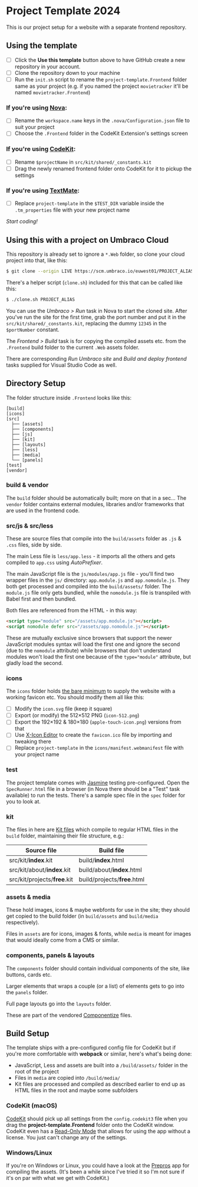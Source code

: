 # Project Template 2024

This is our project setup for a website with a separate frontend repository.

## Using the template

- [ ] Click the **Use this template** button above to have GitHub create a new repository in your account.
- [ ] Clone the repository down to your machine
- [ ] Run the `init.sh` script to rename the `project-template.Frontend` folder same as your project (e.g. if you named the project `movietracker` it'll be named `movietracker.Frontend`)

### If you're using [Nova][NOVA]:

- [ ] Rename the `workspace.name` keys in the `.nova/Configuration.json` file to suit your project
- [ ] Choose the `.Frontend` folder in the CodeKit Extension's settings screen

### If you're using [CodeKit][CK]:

- [ ] Rename `$projectName` in `src/kit/shared/_constants.kit`
- [ ] Drag the newly renamed frontend folder onto CodeKit for it to pickup the settings

### If you're using [TextMate][TM2]:

- [ ] Replace `project-template` in the `$TEST_DIR` variable inside the `.tm_properties` file with your new project name


*Start coding!*


## Using this with a project on Umbraco Cloud

This repository is already set to ignore a `*.Web` folder, so clone your cloud project into
that, like this:

```bash
$ git clone --origin LIVE https://scm.umbraco.io/euwest01/PROJECT_ALIAS.git PROJECT_NAME.Web
```

There's a helper script (`clone.sh`) included for this that can be called like this:

```bash
$ ./clone.sh PROJECT_ALIAS
```


You can use the *Umbraco > Run* task in Nova to start the cloned site. After you've run the site
for the first time, grab the port number and put it in the `src/kit/shared/_constants.kit`,
replacing the dummy `12345` in the `$portNumber` constant.

The *Frontend > Build* task is for copying the compiled assets etc. from the `.Frontend`
build folder to the current `.Web` assets folder.

There are corresponding *Run Umbraco site* and *Build and deploy frontend* tasks supplied
for Visual Studio Code as well.

## Directory Setup

The folder structure inside `.Frontend` looks like this:

```text
[build]
[icons]
[src]
  ├── [assets]
  ├── [components]
  ├── [js]
  ├── [kit]
  ├── [layouts]
  ├── [less]
  ├── [media]
  └── [panels]
[test]
[vendor]
```

### build & vendor

The `build` folder should be automatically built; more on that in a sec...
The `vendor` folder contains external modules, libraries and/or frameworks that are used in the frontend code.

### src/js & src/less

These are source files that compile into the
`build/assets` folder as `.js` & `.css` files, side by side.

The main Less file is `less/app.less` - it imports all the others and gets
compiled to `app.css` using _AutoPrefixer_.

The main JavaScript file is the `js/modules/app.js` file - you'll find two
wrapper files in the `js/` directory: `app.module.js` and `app.nomodule.js`.
They both get processed and compiled into the `build/assets/` folder.
The `module.js` file only gets bundled, while the `nomodule.js` file is transpiled with Babel first and then bundled.

Both files are referenced from the HTML - in this way:

```html
<script type="module" src="/assets/app.module.js"></script>
<script nomodule defer src="/assets/app.nomodule.js"></script>
```

These are mutually exclusive since browsers that support the newer JavaScript
modules syntax will load the first one and ignore the second (due to the
`nomodule` attribute) while browsers that don't understand modules won't load
the first one because of the `type="module"` attribute, but gladly load the
second.

### icons

The `icons` folder holds [the bare minimum][ICNS] to supply the website with a working favicon etc.
You should modify them all like this:

- [ ] Modify the `icon.svg` file (keep it square)
- [ ] Export (or modify) the 512×512 PNG (`icon-512.png`)
- [ ] Export the 192×192 & 180×180 (`apple-touch-icon.png`) versions from that
- [ ] Use [X-Icon Editor][ICNX] to create the `favicon.ico` file by importing and tweaking there
- [ ] Replace `project-template` in the `icons/manifest.webmanifest` file with your project name

### test

The project template comes with [Jasmine][JAS] testing pre-configured. Open the
`SpecRunner.html` file in a browser (in Nova there should be a "Test" task available)
to run the tests. There's a sample spec file in the `spec` folder for you to look at.

### kit

The files in here are [Kit files][KIT] which compile to regular HTML files in
the `build` folder, maintaining their file structure, e.g.:


| Source file                   | Build file                   |
|-------------------------------|------------------------------|
| src/kit/**index**.kit         | build/**index**.html         |
| src/kit/about/**index**.kit   | build/about/**index**.html   |
| src/kit/projects/**free**.kit | build/projects/**free**.html |


### assets & media

These hold images, icons & maybe webfonts for use in the site; they should get
copied to the build folder (in `build/assets` and `build/media`
respectively).

Files in `assets` are for icons, images & fonts, while `media` is meant
for images that would ideally come from a CMS or similar.

### components, panels & layouts

The `components` folder should contain individual components of the site, like
buttons, cards etc.

Larger elements that wraps a couple (or a list) of elements gets to go into the
`panels` folder.

Full page layouts go into the `layouts` folder.

These are part of the vendored [Componentize][CPL] files.

## Build Setup

The template ships with a pre-configured config file for CodeKit but if you're
more comfortable with **webpack** or similar, here's what's being done:

- JavaScript, Less and assets are built into a `/build/assets/` folder in the root of the project
- Files in `media` are copied into `/build/media/`
- Kit files are processed and compiled as described earlier to end up as HTML files in the root and maybe some subfolders

### CodeKit (macOS)

[CodeKit][CK] should pick up all settings from the `config.codekit3` file when you drag the **project-template.Frontend** folder onto the CodeKit window.
CodeKit even has a [Read-Only Mode][ROM] that allows for using the app without a license. You just can't change any of the settings.

### Windows/Linux

If you're on Windows or Linux, you could have a look at the [Prepros][PRE] app
for compiling the assets. (It's been a while since I've tried it so I'm not
sure if it's on par with what we get with CodeKit.)


[KIT]:  https://codekitapp.com/help/kit/
[CK]:   https://codekitapp.com/
[PRE]:  https://prepros.io/
[CPL]:  https://github.com/greystate/componentize/
[ROM]:  https://codekitapp.com/help/read-only/
[JAS]:  https://jasmine.github.io/
[NOVA]: https://nova.app/
[TM2]:  https://macromates.com/
[ICNS]: https://evilmartians.com/chronicles/how-to-favicon-in-2021-six-files-that-fit-most-needs
[ICNX]: https://www.xiconeditor.com/
